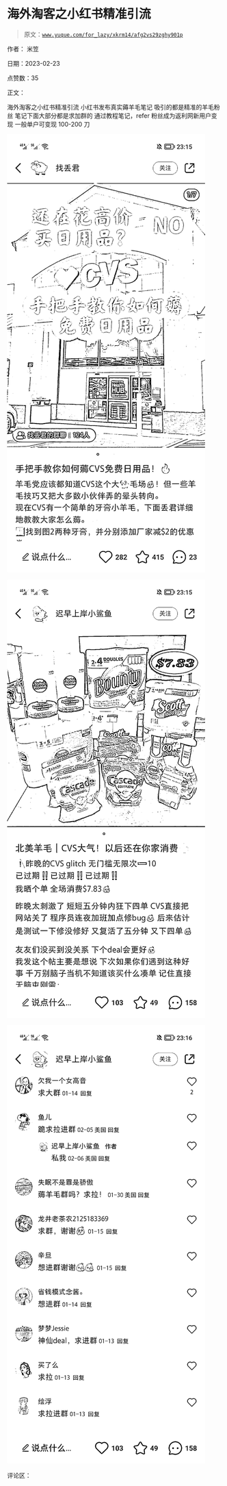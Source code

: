 # 海外淘客之小红书精准引流

> 原文：[`www.yuque.com/for_lazy/xkrm14/afg2vs29zghy901p`](https://www.yuque.com/for_lazy/xkrm14/afg2vs29zghy901p)

作者： 米笠

日期：2023-02-23

点赞数：35

正文：

海外淘客之小红书精准引流 小红书发布真实薅羊毛笔记 吸引的都是精准的羊毛粉丝 笔记下面大部分都是求加群的 通过教程笔记，refer 粉丝成为返利网新用户变现 一般单户可变现 100-200 刀

![](img/c067c3fadead2173b43d04004e931a48.png)

![](img/3106242607869aa7d4f53bb9ba6cfc1d.png)

![](img/f731008b73612a0c6f259b68d667e561.png)

评论区：

